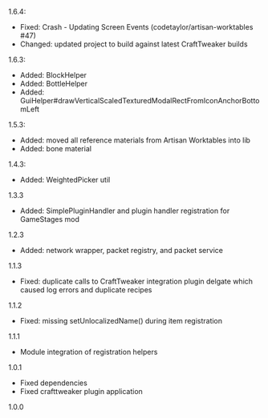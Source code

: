 1.6.4:
* Fixed: Crash - Updating Screen Events (codetaylor/artisan-worktables #47)
* Changed: updated project to build against latest CraftTweaker builds

1.6.3:
* Added: BlockHelper
* Added: BottleHelper
* Added: GuiHelper#drawVerticalScaledTexturedModalRectFromIconAnchorBottomLeft

1.5.3:
* Added: moved all reference materials from Artisan Worktables into lib
* Added: bone material

1.4.3:
* Added: WeightedPicker util

1.3.3
* Added: SimplePluginHandler and plugin handler registration for GameStages mod

1.2.3
* Added: network wrapper, packet registry, and packet service

1.1.3
* Fixed: duplicate calls to CraftTweaker integration plugin delgate which caused log errors and duplicate recipes

1.1.2
* Fixed: missing setUnlocalizedName() during item registration

1.1.1
* Module integration of registration helpers

1.0.1
* Fixed dependencies
* Fixed crafttweaker plugin application

1.0.0